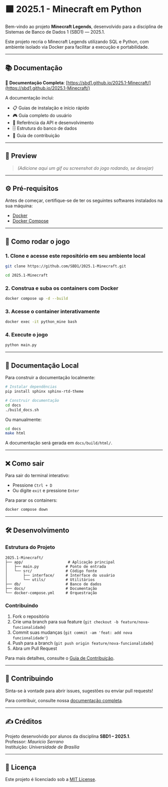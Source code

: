 # 🟩 2025.1 - Minecraft em Python

Bem-vindo ao projeto **Minecraft Legends**, desenvolvido para a disciplina de Sistemas de Banco de Dados 1 (SBD1) — 2025.1.

Este projeto recria o Minecraft Legends utilizando SQL e Python, com ambiente isolado via Docker para facilitar a execução e portabilidade.

---

## 📚 Documentação

📖 **Documentação Completa**: [https://sbd1.github.io/2025.1-Minecraft/](https://sbd1.github.io/2025.1-Minecraft/)

A documentação inclui:
- 📋 Guias de instalação e início rápido
- 🎮 Guia completo do usuário
- 🔧 Referência da API e desenvolvimento
- 🗄️ Estrutura do banco de dados
- 🤝 Guia de contribuição

---

## 📸 Preview

> *(Adicione aqui um gif ou screenshot do jogo rodando, se desejar)*

---

## ⚙️ Pré-requisitos

Antes de começar, certifique-se de ter os seguintes softwares instalados na sua máquina:

- [Docker](https://www.docker.com/)
- [Docker Compose](https://docs.docker.com/compose/)

---

## 🚀 Como rodar o jogo

### 1. Clone e acesse este repositório em seu ambiente local

```bash
git clone https://github.com/SBD1/2025.1-Minecraft.git

cd 2025.1-Minecraft
```

### 2. Construa e suba os containers com Docker

```bash
docker compose up -d --build
```

### 3. Acesse o container interativamente

```bash
docker exec -it python_mine bash
```

### 4. Execute o jogo

```bash
python main.py
```

---

## 📖 Documentação Local

Para construir a documentação localmente:

```bash
# Instalar dependências
pip install sphinx sphinx-rtd-theme

# Construir documentação
cd docs
./build_docs.sh
```

Ou manualmente:

```bash
cd docs
make html
```

A documentação será gerada em `docs/build/html/`.

---

## ❌ Como sair

Para sair do terminal interativo:

- Pressione `Ctrl + D`
- Ou digite `exit` e pressione `Enter`

Para parar os containers:

```bash
docker compose down
```

---

## 🛠️ Desenvolvimento

### Estrutura do Projeto

```
2025.1-Minecraft/
├── app/                    # Aplicação principal
│   ├── main.py            # Ponto de entrada
│   └── src/               # Código fonte
│       ├── interface/     # Interface do usuário
│       └── utils/         # Utilitários
├── db/                    # Banco de dados
├── docs/                  # Documentação
└── docker-compose.yml     # Orquestração
```

### Contribuindo

1. Fork o repositório
2. Crie uma branch para sua feature (`git checkout -b feature/nova-funcionalidade`)
3. Commit suas mudanças (`git commit -am 'feat: add nova funcionalidade'`)
4. Push para a branch (`git push origin feature/nova-funcionalidade`)
5. Abra um Pull Request

Para mais detalhes, consulte o [Guia de Contribuição](https://sbd1.github.io/2025.1-Minecraft/contributing.html).

---

## 👥 Contribuindo

Sinta-se à vontade para abrir issues, sugestões ou enviar pull requests!

Para contribuir, consulte nossa [documentação completa](https://sbd1.github.io/2025.1-Minecraft/contributing.html).

---

## ✍️ Créditos

Projeto desenvolvido por alunos da disciplina **SBD1 – 2025.1**.  
Professor: *Mauricio Serrano*  
Instituição: *Universidade de Brasília*

---

## 📄 Licença

Este projeto é licenciado sob a [MIT License](LICENSE).
